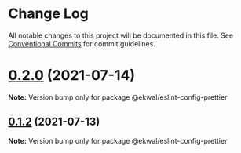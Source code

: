 # Change Log

All notable changes to this project will be documented in this file.
See [Conventional Commits](https://conventionalcommits.org) for commit guidelines.

# [0.2.0](https://github.com/ekwaL/eslint-config/compare/v0.1.2...v0.2.0) (2021-07-14)

**Note:** Version bump only for package @ekwal/eslint-config-prettier





## [0.1.2](https://github.com/ekwaL/eslint-config/compare/v0.1.1...v0.1.2) (2021-07-13)

**Note:** Version bump only for package @ekwal/eslint-config-prettier

